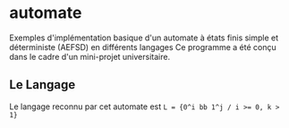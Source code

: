# automate


Exemples d'implémentation basique d'un automate à états finis simple et déterministe (AEFSD) en différents langages
Ce programme a été conçu dans le cadre d'un mini-projet universitaire.

## Le Langage

Le langage reconnu par cet automate est `L = {0^i bb 1^j / i >= 0, k > 1}`
